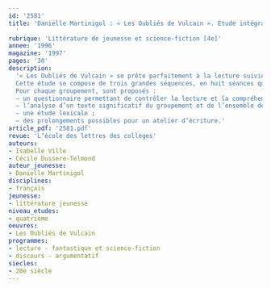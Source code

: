 ```yaml
---
id: '2581'
title: 'Danielle Martinigol : « Les Oubliés de Vulcain ». Étude intégrale, séquence
  '
rubrique: 'Littérature de jeunesse et science-fiction [4e]'
annee: '1996'
magazine: '1997'
pages: '30'
description: 
  '« Les Oubliés de Vulcain » se prête parfaitement à la lecture suivie, et le genre de la science-fiction, qui touche au surnaturel, répond aux exigences du programme de français en quatrième. Enfin, les nombreuses pistes de réflexion constituent une solide base de travail pour préparer les élèves au sujet d’argumentation du brevet.
  Cette étude se compose de trois grandes séquences, en huit séances qui suivent l’ordre des chapitres. La première séquence est construite à partir du découpage de l’œuvre en cinq groupements de chapitres cohérents.
  Pour chaque groupement, sont proposés :
  – un questionnaire permettant de contrôler la lecture et la compréhension du texte ;
  – l’analyse d’un texte significatif du groupement et de l’ensemble de l’œuvre ;
  – une étude lexicale ;
  – des prolongements possibles pour un atelier d’écriture.'
article_pdf: '2581.pdf'
revue: 'L’école des lettres des collèges'
auteurs:
- Isabelle Ville
- Cécile Dussere-Telmond
auteur_jeunesse:
- Danielle Martinigol
disciplines:
- français
jeunesse:
- littérature jeunesse
niveau_etudes:
- quatrième
oeuvres:
- Les Oubliés de Vulcain
programmes:
- lecture - fantastique et science-fiction
- discours - argumentatif
siecles:
- 20e siècle
---
```


